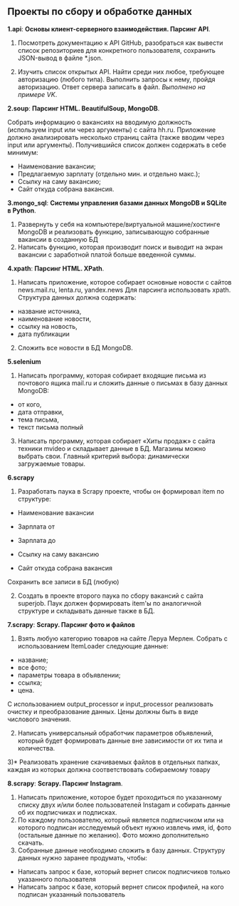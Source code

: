 ## Проекты по сбору и обработке данных  



**1.api**: **Основы клиент-серверного взаимодействия. Парсинг API**. 

1) Посмотреть документацию к API GitHub, разобраться как вывести список репозиториев для конкретного пользователя, сохранить JSON-вывод в файле *.json.

2) Изучить список открытых API. Найти среди них любое, требующее авторизацию (любого типа). Выполнить запросы к нему, пройдя авторизацию. Ответ сервера записать в файл. *Выполнено на примере VK*.

**2.soup**: **Парсинг HTML. BeautifulSoup, MongoDB**.

Собрать информацию о вакансиях на вводимую должность (используем input или через аргументы) с сайта hh.ru. Приложение должно анализировать несколько страниц сайта (также вводим через input или аргументы). Получившийся список должен содержать в себе минимум: 

- Наименование вакансии; 
- Предлагаемую зарплату (отдельно мин. и отдельно макс.); 
- Ссылку на саму вакансию; 
- Сайт откуда собрана вакансия.

**3.mongo_sql**: **Системы управления базами данных MongoDB и SQLite в Python**.

1) Развернуть у себя на компьютере/виртуальной машине/хостинге MongoDB и реализовать функцию, записывающую собранные вакансии в созданную БД
2) Написать функцию, которая производит поиск и выводит на экран вакансии с заработной платой больше введенной суммы.

**4.xpath**: **Парсинг HTML. XPath**.

1) Написать приложение, которое собирает основные новости с сайтов news.mail.ru, lenta.ru, yandex.news
Для парсинга использовать xpath. Структура данных должна содержать:

- название источника,
- наименование новости,
- ссылку на новость,
- дата публикации

2) Сложить все новости в БД MongoDB.

**5.selenium** 

1) Написать программу, которая собирает входящие письма из почтового ящика mail.ru и сложить данные о письмах в базу данных MongoDB:

- от кого,
- дата отправки,
- тема письма,
- текст письма полный

3) Написать программу, которая собирает «Хиты продаж» с сайта техники mvideo и складывает данные в БД. Магазины можно выбрать свои. Главный критерий выбора: динамически загружаемые товары.

**6.scrapy**

1) Разработать паука в Scrapy проекте, чтобы он формировал item по структуре:

- Наименование вакансии

- Зарплата от

- Зарплата до

- Ссылку на саму вакансию

- Сайт откуда собрана вакансия

Сохранить все записи в БД (любую)

2) Создать в проекте второго паука по сбору вакансий с сайта superjob. Паук должен формировать item'ы по аналогичной структуре и складывать данные также в БД.

**7.scrapy**: **Scrapy. Парсинг фото и файлов**

1) Взять любую категорию товаров на сайте Леруа Мерлен. Собрать с использованием ItemLoader следующие данные:
- название;
- все фото;
- параметры товара в объявлении;
- ссылка;
- цена.

С использованием output_processor и input_processor реализовать очистку и преобразование данных. Цены должны быть в виде числового значения.

2) Написать универсальный обработчик параметров объявлений, который будет формировать данные вне зависимости от их типа и количества.

3)* Реализовать хранение скачиваемых файлов в отдельных папках, каждая из которых должна соответствовать собираемому товару

**8.scrapy**: **Scrapy. Парсинг Instagram**.

1) Написать приложение, которое будет проходиться по указанному списку двух и/или более пользователей Instagam и собирать данные об их подписчиках и подписках.
2) По каждому пользователю, который является подписчиком или на которого подписан исследуемый объект нужно извлечь имя, id, фото (остальные данные по желанию). Фото можно дополнительно скачать.
3) Собранные данные необходимо сложить в базу данных. Структуру данных нужно заранее продумать, чтобы:

- Написать запрос к базе, который вернет список подписчиков только указанного пользователя
- Написать запрос к базе, который вернет список профилей, на кого подписан указанный пользователь